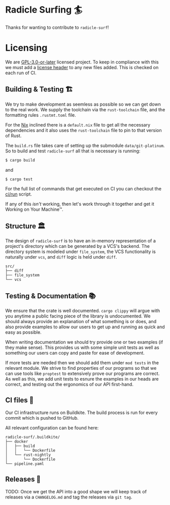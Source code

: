
# Radicle Surfing 🏄

Thanks for wanting to contribute to `radicle-surf`!

# Licensing

We are [GPL-3.0-or-later](./LICENSE) licensed project. To keep in compliance with this we must
add a [license header](./.license-header) to any new files added. This is checked on each run of CI.

## Building & Testing 🏗️

We try to make development as seemless as possible so we can get down to the real work. We supply
the toolchain via the `rust-toolchain` file, and the formatting rules `.rustmt.toml` file.

For the [Nix](https://nixos.org/) inclined there is a `default.nix` file to get all the necessary
dependencies and it also uses the `rust-toolchain` file to pin to that version of Rust.

The `build.rs` file takes care of setting up the submodule `data/git-platinum`. So to build and test
`radicle-surf` all that is necessary is running:

```bash
$ cargo build
```

and

```bash
$ cargo test
```

For the full list of commands that get executed on CI you can checkout the [ci/run](./ci/run) script.

If any of this _isn't_ working, then let's work through it together and get it Working on Your
Machine™.

## Structure 🏛️

The design of `radicle-surf` is to have an in-memory representation of a project's directory which
can be generated by a VCS's backend. The directory system is modeled under `file_system`, the VCS
functionality is naturally under `vcs`, and `diff` logic is held under `diff`.

```
src/
├── diff
├── file_system
└── vcs
```

## Testing & Documentation 📚

We ensure that the crate is well documented. `cargo clippy` will argue with you anytime a public
facing piece of the library is undocumented. We should always provide an explanation of what
something is or does, and also provide examples to allow our users to get up and running as quick
and easy as possible.

When writing documentation we should try provide one or two examples (if they make sense). This
provides us with some simple unit tests as well as something our users can copy and paste for ease
of development.

If more tests are needed then we should add them under `mod tests` in the relevant module. We strive
to find properties of our programs so that we can use tools like `proptest` to extensively prove our
programs are correct. As well as this, we add unit tests to esnure the examples in our heads are
correct, and testing out the ergonomics of our API first-hand.

## CI files 🤖

Our CI infrastructure runs on Buildkite. The build process is run for every commit which is pushed
to GitHub.

All relevant configuration can be found here:

```
radicle-surf/.buildkite/
├── docker
│   ├── build
│   │   └── Dockerfile
│   └── rust-nightly
│       └── Dockerfile
└── pipeline.yaml
```

## Releases 📅

TODO: Once we get the API into a good shape we will keep track of releases via a `CHANGELOG.md` and
tag the releases via `git tag`.
